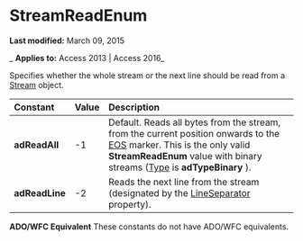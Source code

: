 
# StreamReadEnum

 **Last modified:** March 09, 2015

 _ **Applies to:** Access 2013 | Access 2016_



Specifies whether the whole stream or the next line should be read from a [Stream](d49b1514-e0b4-0aca-d5c2-8266f3f4fe65.md) object.


|**Constant**|**Value**|**Description**|
|:-----|:-----|:-----|
|**adReadAll**|-1|Default. Reads all bytes from the stream, from the current position onwards to the [EOS](97cd23ef-cca8-4dcc-2641-082a0e1b853c.md) marker. This is the only valid **StreamReadEnum** value with binary streams ([Type](43872c74-51bf-47ae-6bdc-55d25b0dc84a.md) is **adTypeBinary** ).|
|**adReadLine**|-2|Reads the next line from the stream (designated by the [LineSeparator](9f1323cd-d4ed-2bfa-554b-faebab529548.md) property).|
 **ADO/WFC Equivalent**
These constants do not have ADO/WFC equivalents.
